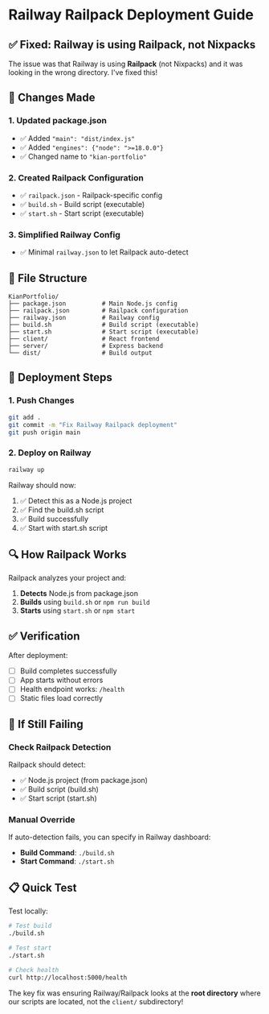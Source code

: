 # Railway Railpack Deployment Guide

## ✅ Fixed: Railway is using Railpack, not Nixpacks

The issue was that Railway is using **Railpack** (not Nixpacks) and it was looking in the wrong directory. I've fixed this!

## 🔧 Changes Made

### 1. Updated package.json
- ✅ Added `"main": "dist/index.js"`
- ✅ Added `"engines": {"node": ">=18.0.0"}`
- ✅ Changed name to `"kian-portfolio"`

### 2. Created Railpack Configuration
- ✅ `railpack.json` - Railpack-specific config
- ✅ `build.sh` - Build script (executable)
- ✅ `start.sh` - Start script (executable)

### 3. Simplified Railway Config
- ✅ Minimal `railway.json` to let Railpack auto-detect

## 📁 File Structure

```
KianPortfolio/
├── package.json          # Main Node.js config
├── railpack.json         # Railpack configuration
├── railway.json          # Railway config
├── build.sh              # Build script (executable)
├── start.sh              # Start script (executable)
├── client/               # React frontend
├── server/               # Express backend
└── dist/                 # Build output
```

## 🚀 Deployment Steps

### 1. Push Changes
```bash
git add .
git commit -m "Fix Railway Railpack deployment"
git push origin main
```

### 2. Deploy on Railway
```bash
railway up
```

Railway should now:
1. ✅ Detect this as a Node.js project
2. ✅ Find the build.sh script
3. ✅ Build successfully
4. ✅ Start with start.sh script

## 🔍 How Railpack Works

Railpack analyzes your project and:
1. **Detects** Node.js from package.json
2. **Builds** using `build.sh` or `npm run build`
3. **Starts** using `start.sh` or `npm start`

## ✅ Verification

After deployment:
- [ ] Build completes successfully
- [ ] App starts without errors
- [ ] Health endpoint works: `/health`
- [ ] Static files load correctly

## 🐛 If Still Failing

### Check Railpack Detection
Railpack should detect:
- ✅ Node.js project (from package.json)
- ✅ Build script (build.sh)
- ✅ Start script (start.sh)

### Manual Override
If auto-detection fails, you can specify in Railway dashboard:
- **Build Command**: `./build.sh`
- **Start Command**: `./start.sh`

## 📋 Quick Test

Test locally:
```bash
# Test build
./build.sh

# Test start
./start.sh

# Check health
curl http://localhost:5000/health
```

The key fix was ensuring Railway/Railpack looks at the **root directory** where our scripts are located, not the `client/` subdirectory!
